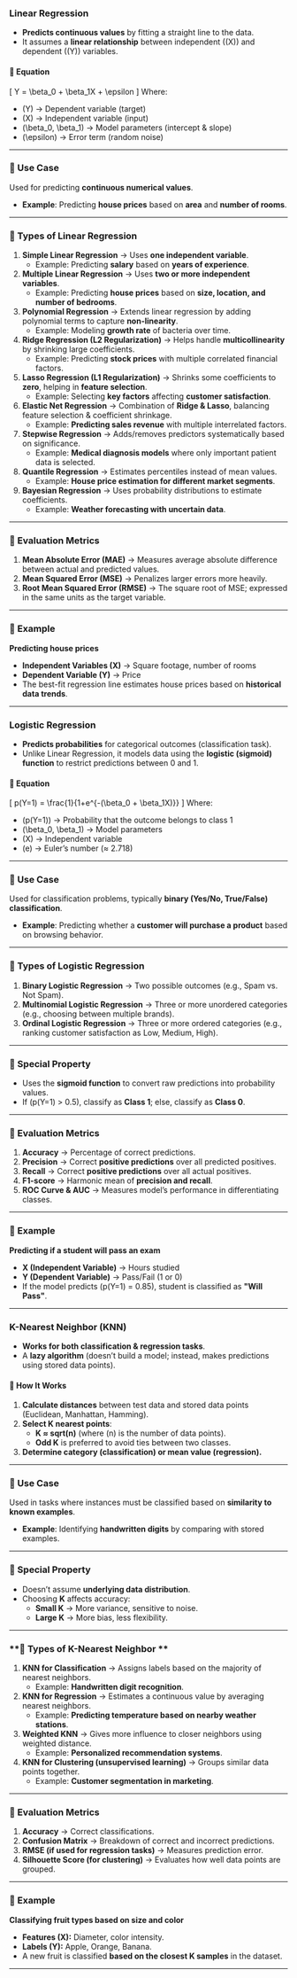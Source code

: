 ### **Linear Regression**
- **Predicts continuous values** by fitting a straight line to the data.
- It assumes a **linear relationship** between independent (\(X\)) and dependent (\(Y\)) variables.

#### **📌 Equation**
\[
Y = \beta_0 + \beta_1X + \epsilon
\]
Where:
- \(Y\) → Dependent variable (target)
- \(X\) → Independent variable (input)
- \(\beta_0, \beta_1\) → Model parameters (intercept & slope)
- \(\epsilon\) → Error term (random noise)

---

### **🔹 Use Case**
Used for predicting **continuous numerical values**.
- **Example**: Predicting **house prices** based on **area** and **number of rooms**.

---

### **🔹 Types of Linear Regression**
1. **Simple Linear Regression** → Uses **one independent variable**.
   - Example: Predicting **salary** based on **years of experience**.
2. **Multiple Linear Regression** → Uses **two or more independent variables**.
   - Example: Predicting **house prices** based on **size, location, and number of bedrooms**.
3. **Polynomial Regression** → Extends linear regression by adding polynomial terms to capture **non-linearity**.
   - Example: Modeling **growth rate** of bacteria over time.
4. **Ridge Regression (L2 Regularization)** → Helps handle **multicollinearity** by shrinking large coefficients.
   - Example: Predicting **stock prices** with multiple correlated financial factors.
5. **Lasso Regression (L1 Regularization)** → Shrinks some coefficients to **zero**, helping in **feature selection**.
   - Example: Selecting **key factors** affecting **customer satisfaction**.
6. **Elastic Net Regression** → Combination of **Ridge & Lasso**, balancing feature selection & coefficient shrinkage.
   - Example: **Predicting sales revenue** with multiple interrelated factors.
7. **Stepwise Regression** → Adds/removes predictors systematically based on significance.
   - Example: **Medical diagnosis models** where only important patient data is selected.
8. **Quantile Regression** → Estimates percentiles instead of mean values.
   - Example: **House price estimation for different market segments**.
9. **Bayesian Regression** → Uses probability distributions to estimate coefficients.
   - Example: **Weather forecasting with uncertain data**.
---

### **🔹 Evaluation Metrics**
1. **Mean Absolute Error (MAE)** → Measures average absolute difference between actual and predicted values.
2. **Mean Squared Error (MSE)** → Penalizes larger errors more heavily.
3. **Root Mean Squared Error (RMSE)** → The square root of MSE; expressed in the same units as the target variable.

---

### **🔹 Example**
**Predicting house prices**  
- **Independent Variables (X)** → Square footage, number of rooms  
- **Dependent Variable (Y)** → Price  
- The best-fit regression line estimates house prices based on **historical data trends**.

---

### **Logistic Regression**
- **Predicts probabilities** for categorical outcomes (classification task).
- Unlike Linear Regression, it models data using the **logistic (sigmoid) function** to restrict predictions between 0 and 1.

#### **📌 Equation**
\[
p(Y=1) = \frac{1}{1+e^{-(\beta_0 + \beta_1X)}}
\]
Where:
- \(p(Y=1)\) → Probability that the outcome belongs to class 1
- \(\beta_0, \beta_1\) → Model parameters
- \(X\) → Independent variable
- \(e\) → Euler’s number (≈ 2.718)

---

### **🔹 Use Case**
Used for classification problems, typically **binary (Yes/No, True/False) classification**.
- **Example**: Predicting whether a **customer will purchase a product** based on browsing behavior.

---

### **🔹 Types of Logistic Regression**
1. **Binary Logistic Regression** → Two possible outcomes (e.g., Spam vs. Not Spam).
2. **Multinomial Logistic Regression** → Three or more unordered categories (e.g., choosing between multiple brands).
3. **Ordinal Logistic Regression** → Three or more ordered categories (e.g., ranking customer satisfaction as Low, Medium, High).

---

### **🔹 Special Property**
- Uses the **sigmoid function** to convert raw predictions into probability values.
- If \(p(Y=1) > 0.5\), classify as **Class 1**; else, classify as **Class 0**.

---

### **🔹 Evaluation Metrics**
1. **Accuracy** → Percentage of correct predictions.
2. **Precision** → Correct **positive predictions** over all predicted positives.
3. **Recall** → Correct **positive predictions** over all actual positives.
4. **F1-score** → Harmonic mean of **precision and recall**.
5. **ROC Curve & AUC** → Measures model’s performance in differentiating classes.

---

### **🔹 Example**
**Predicting if a student will pass an exam**  
- **X (Independent Variable)** → Hours studied  
- **Y (Dependent Variable)** → Pass/Fail (1 or 0)  
- If the model predicts \(p(Y=1) = 0.85\), student is classified as **"Will Pass"**.

---

### **K-Nearest Neighbor (KNN)**
- **Works for both classification & regression tasks**.
- A **lazy algorithm** (doesn’t build a model; instead, makes predictions using stored data points).

#### **📌 How It Works**
1. **Calculate distances** between test data and stored data points (Euclidean, Manhattan, Hamming).
2. **Select K nearest points**:
   - **K ≈ sqrt(n)** (where \(n\) is the number of data points).
   - **Odd K** is preferred to avoid ties between two classes.
3. **Determine category (classification) or mean value (regression).**

---

### **🔹 Use Case**
Used in tasks where instances must be classified based on **similarity to known examples**.
- **Example**: Identifying **handwritten digits** by comparing with stored examples.

---

### **🔹 Special Property**
- Doesn’t assume **underlying data distribution**.
- Choosing **K** affects accuracy:  
  - **Small K** → More variance, sensitive to noise.  
  - **Large K** → More bias, less flexibility.

---

### **🔹 Types of K-Nearest Neighbor **
1. **KNN for Classification** → Assigns labels based on the majority of nearest neighbors.
   - Example: **Handwritten digit recognition**.
2. **KNN for Regression** → Estimates a continuous value by averaging nearest neighbors.
   - Example: **Predicting temperature based on nearby weather stations**.
3. **Weighted KNN** → Gives more influence to closer neighbors using weighted distance.
   - Example: **Personalized recommendation systems**.
4. **KNN for Clustering (unsupervised learning)** → Groups similar data points together.
   - Example: **Customer segmentation in marketing**.

---
### **🔹 Evaluation Metrics**
1. **Accuracy** → Correct classifications.
2. **Confusion Matrix** → Breakdown of correct and incorrect predictions.
3. **RMSE (if used for regression tasks)** → Measures prediction error.
4. **Silhouette Score (for clustering)** → Evaluates how well data points are grouped.

---

### **🔹 Example**
**Classifying fruit types based on size and color**
- **Features (X):** Diameter, color intensity.
- **Labels (Y):** Apple, Orange, Banana.
- A new fruit is classified **based on the closest K samples** in the dataset.

---
